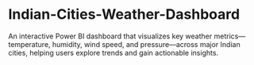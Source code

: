 # Indian-Cities-Weather-Dashboard
An interactive Power BI dashboard that visualizes key weather metrics—temperature, humidity, wind speed, and pressure—across major Indian cities, helping users explore trends and gain actionable insights.
